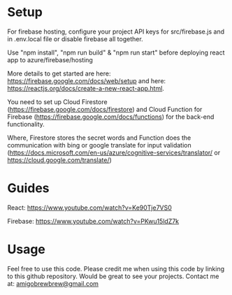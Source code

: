 # Setup

For firebase hosting, configure your project API keys for src/firebase.js and in .env.local file or disable firebase all together.

Use "npm install", "npm run build" & "npm run start" before deploying react app to azure/firebase/hosting

More details to get started are here: https://firebase.google.com/docs/web/setup and here: https://reactjs.org/docs/create-a-new-react-app.html.

You need to set up Cloud Firestore (https://firebase.google.com/docs/firestore) and Cloud Function for Firebase (https://firebase.google.com/docs/functions) for the back-end functionality.

Where, Firestore stores the secret words and Function does the communication with bing or google translate for input validation (https://docs.microsoft.com/en-us/azure/cognitive-services/translator/ or https://cloud.google.com/translate/)

# Guides

React: https://www.youtube.com/watch?v=Ke90Tje7VS0

Firebase: https://www.youtube.com/watch?v=PKwu15ldZ7k

# Usage

Feel free to use this code. Please credit me when using this code by linking to this github repository. Would be great to see your projects.
Contact me at: amigobrewbrew@gmail.com
